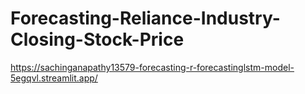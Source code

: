 # Forecasting-Reliance-Industry-Closing-Stock-Price

https://sachinganapathy13579-forecasting-r-forecastinglstm-model-5egqvl.streamlit.app/
